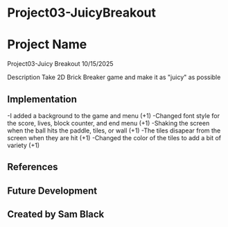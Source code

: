 # Project03-JuicyBreakout

# Project Name
Project03-Juicy Breakout
10/15/2025

Description
Take 2D Brick Breaker game and make it as "juicy" as possible

## Implementation
-I added a background to the game and menu (+1)
-Changed font style for the score, lives, block counter, and end menu (+1)
-Shaking the screen when the ball hits the paddle, tiles, or wall (+1) 
-The tiles disapear from the screen when they are hit (+1) 
-Changed the color of the tiles to add a bit of variety (+1) 

## References

## Future Development

## Created by Sam Black 
